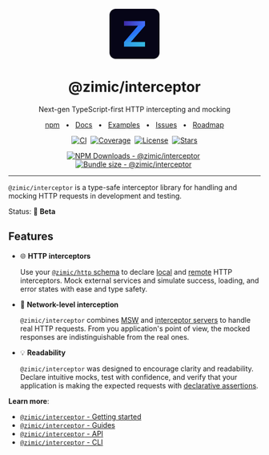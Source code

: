<p align="center">
  <img src="../../docs/zimic.png" align="center" width="100px" height="100px">
</p>

<h1 align="center">
  @zimic/interceptor
</h1>

<p align="center">
  Next-gen TypeScript-first HTTP intercepting and mocking
</p>

<p align="center">
  <a href="https://www.npmjs.com/package/@zimic/interceptor">npm</a>
  <span>&nbsp;&nbsp;•&nbsp;&nbsp;</span>
  <a href="https://zimic.dev">Docs</a>
  <span>&nbsp;&nbsp;•&nbsp;&nbsp;</span>
  <a href="https://zimic.dev/docs/examples">Examples</a>
  <span>&nbsp;&nbsp;•&nbsp;&nbsp;</span>
  <a href="https://github.com/zimicjs/zimic/issues">Issues</a>
  <span>&nbsp;&nbsp;•&nbsp;&nbsp;</span>
  <a href="https://github.com/orgs/zimicjs/projects/1/views/4">Roadmap</a>
</p>

<div align="center">

[![CI](https://github.com/zimicjs/zimic/actions/workflows/ci.yaml/badge.svg?branch=canary)](https://github.com/zimicjs/zimic/actions/workflows/ci.yaml)&nbsp;
[![Coverage](https://img.shields.io/badge/Coverage-100%25-31C654?labelColor=353C43)](https://github.com/zimicjs/zimic/actions)&nbsp;
[![License](https://img.shields.io/github/license/zimicjs/zimic?color=0E69BE&label=License&labelColor=353C43)](https://github.com/zimicjs/zimic/blob/canary/LICENSE.md)&nbsp;
[![Stars](https://img.shields.io/github/stars/zimicjs/zimic)](https://github.com/zimicjs/zimic)

[![NPM Downloads - @zimic/interceptor](https://img.shields.io/npm/dm/@zimic/interceptor?style=flat&logo=npm&color=0E69BE&label=%20%40zimic%2Finterceptor&labelColor=353C43)](https://www.npmjs.com/package/@zimic/interceptor)&nbsp;
[![Bundle size - @zimic/interceptor](https://badgen.net/bundlephobia/minzip/@zimic/interceptor?color=0E69BE&labelColor=353C43&label=@zimic/interceptor%20min%20gzip)](https://bundlephobia.com/package/@zimic/interceptor)&nbsp;

</div>

---

`@zimic/interceptor` is a type-safe interceptor library for handling and mocking HTTP requests in development and
testing.

Status: :seedling: **Beta**

## Features

- :globe_with_meridians: **HTTP interceptors**

  Use your [`@zimic/http` schema](https://zimic.dev/docs/http/guides/schemas) to declare
  [local](https://zimic.dev/docs/interceptor/guides/interceptors/local) and
  [remote](https://zimic.dev/docs/interceptor/guides/interceptors/remote) HTTP interceptors. Mock external services and
  simulate success, loading, and error states with ease and type safety.

- :link: **Network-level interception**

  `@zimic/interceptor` combines [MSW](https://github.com/mswjs/msw) and
  [interceptor servers](https://zimic.dev/docs/interceptor/cli/server) to handle real HTTP requests. From you
  application's point of view, the mocked responses are indistinguishable from the real ones.

- :bulb: **Readability**

  `@zimic/interceptor` was designed to encourage clarity and readability. Declare intuitive mocks, test with confidence,
  and verify that your application is making the expected requests with
  [declarative assertions](https://zimic.dev/docs/interceptor/guides/declarative-assertions).

**Learn more**:

- [`@zimic/interceptor` - Getting started](https://zimic.dev/docs/interceptor/getting-started)
- [`@zimic/interceptor` - Guides](https://zimic.dev/docs/interceptor/guides)
- [`@zimic/interceptor` - API](https://zimic.dev/docs/interceptor/api)
- [`@zimic/interceptor` - CLI](https://zimic.dev/docs/interceptor/cli)
